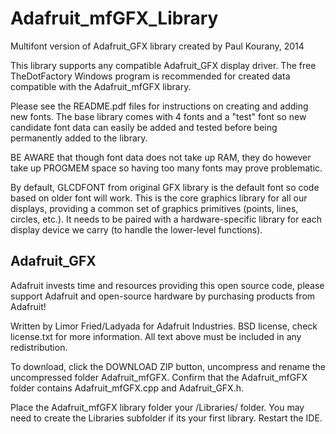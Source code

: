 Adafruit_mfGFX_Library
======================

Multifont version of Adafruit_GFX library created by Paul Kourany, 2014

This library supports any compatible Adafruit_GFX display driver.  The free TheDotFactory Windows program
is recommended for created data compatible with the Adafruit_mfGFX library.

Please see the README.pdf files for instructions on creating and adding new fonts.  The base library
comes with 4 fonts and a "test" font so new candidate font data can easily be added and tested before
being permanently added to the library.

BE AWARE that though font data does not take up RAM, they do however take up PROGMEM space so having
too many fonts may prove problematic.

By default, GLCDFONT from original GFX library is the default font so code based on older font will work.
This is the core graphics library for all our displays, providing a common set of graphics
primitives (points, lines, circles, etc.).  It needs to be paired with a hardware-specific
library for each display device we carry (to handle the lower-level functions).

Adafruit_GFX
------------

Adafruit invests time and resources providing this open source code, please support Adafruit
and open-source hardware by purchasing products from Adafruit!

Written by Limor Fried/Ladyada for Adafruit Industries.
BSD license, check license.txt for more information.
All text above must be included in any redistribution.

To download, click the DOWNLOAD ZIP button, uncompress and rename the uncompressed folder
Adafruit_mfGFX. Confirm that the Adafruit_mfGFX folder contains Adafruit_mfGFX.cpp and
Adafruit_GFX.h.

Place the Adafruit_mfGFX library folder your <arduinosketchfolder>/Libraries/ folder. You may need
to create the Libraries subfolder if its your first library. Restart the IDE.






